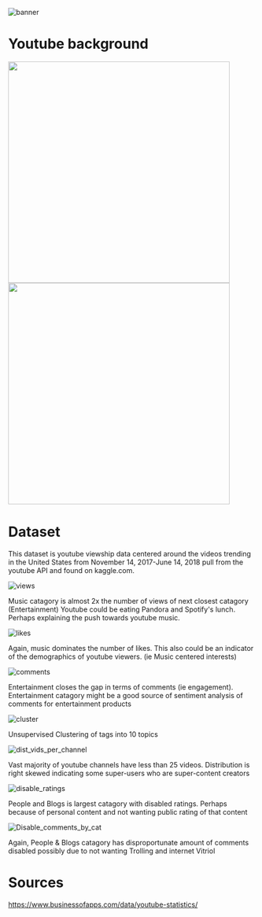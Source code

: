 
![banner](images/banner.png)

# Youtube background



<p float="left">
  <img src="images/youtube_users.png" width="450" />
  <img src="images/youtube_revenue.png" width="450" /> 
  
</p>

# Dataset
This dataset is youtube viewship data centered around the videos trending in the United States from November 14, 2017-June 14, 2018 pull from the youtube API and found on kaggle.com.

![views](images/views_by_catagory.png)

Music catagory is almost 2x the number of views of next closest catagory (Entertainment)
Youtube could be eating Pandora and Spotify's lunch. Perhaps explaining the push towards youtube music.


![likes](images/likes_by_catagory.png)

Again, music dominates the number of likes.  This also could be an indicator of the demographics of youtube viewers. (ie Music centered interests)

![comments](images/comments_by_catagory.png)

Entertainment closes the gap in terms of comments (ie engagement).  Entertainment catagory might be a good source of sentiment analysis of comments for entertainment products

![cluster](images/tags_catagory_clustering.png)

Unsupervised Clustering of tags into 10 topics

![dist_vids_per_channel](images/dist_videos_per_channel.png)

Vast majority of youtube channels have less than 25 videos.  Distribution is right skewed indicating some super-users who are super-content creators


![disable_ratings](images/Disable_ratings_by_cat.png)

People and Blogs is largest catagory with disabled ratings.  Perhaps because of personal content and not wanting public rating of that content

![Disable_comments_by_cat](images/Disable_comments_by_cat.png)

Again, People & Blogs catagory has disproportunate amount of comments disabled possibly due to not wanting Trolling and internet Vitriol



# Sources
https://www.businessofapps.com/data/youtube-statistics/